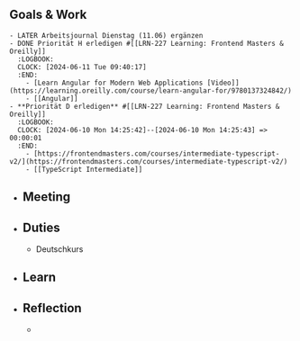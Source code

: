## Goals & Work
	- LATER Arbeitsjournal Dienstag (11.06) ergänzen
	- DONE Priorität H erledigen #[[LRN-227 Learning: Frontend Masters & Oreilly]]
	  :LOGBOOK:
	  CLOCK: [2024-06-11 Tue 09:40:17]
	  :END:
		- [Learn Angular for Modern Web Applications [Video]](https://learning.oreilly.com/course/learn-angular-for/9780137324842/)
		- [[Angular]]
	- **Priorität D erledigen** #[[LRN-227 Learning: Frontend Masters & Oreilly]]
	  :LOGBOOK:
	  CLOCK: [2024-06-10 Mon 14:25:42]--[2024-06-10 Mon 14:25:43] =>  00:00:01
	  :END:
		- [https://frontendmasters.com/courses/intermediate-typescript-v2/](https://frontendmasters.com/courses/intermediate-typescript-v2/)
		- [[TypeScript Intermediate]]
- ## Meeting
- ## Duties
	- Deutschkurs
- ## Learn
- ## Reflection
	-